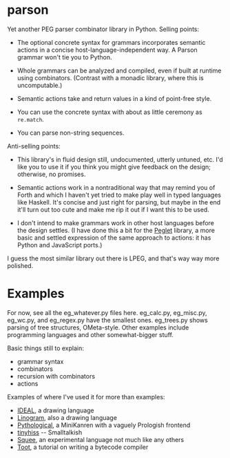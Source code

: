 parson
======

Yet another PEG parser combinator library in Python. Selling points:

  * The optional concrete syntax for grammars incorporates semantic
    actions in a concise host-language-independent way. A Parson
    grammar won't tie you to Python.

  * Whole grammars can be analyzed and compiled, even if built at
    runtime using combinators. (Contrast with a monadic library, where
    this is uncomputable.)

  * Semantic actions take and return values in a kind of point-free
    style. 

  * You can use the concrete syntax with about as little ceremony as
    `re.match`.

  * You can parse non-string sequences.

Anti-selling points:

  * This library's in fluid design still, undocumented, utterly
    untuned, etc. I'd like you to use it if you think you might give
    feedback on the design; otherwise, no promises.

  * Semantic actions work in a nontraditional way that may remind you
    of Forth and which I haven't yet tried to make play well in typed
    languages like Haskell. It's concise and just right for parsing,
    but maybe in the end it'll turn out too cute and make me rip it
    out if I want this to be used.

  * I don't intend to make grammars work in other host languages
    before the design settles. (I have done this a bit for the
    [Peglet](https://github.com/darius/peglet) library, a more basic
    and settled expression of the same approach to actions: it has
    Python and JavaScript ports.)

I guess the most similar library out there is LPEG, and that's way way
more polished.


Examples
========

For now, see all the eg_whatever.py files here. eg_calc.py,
eg_misc.py, eg_wc.py, and eg_regex.py have the smallest ones.
eg_trees.py shows parsing of tree structures, OMeta-style. Other
examples include programming languages and other somewhat-bigger
stuff.

Basic things still to explain:
  * grammar syntax
  * combinators
  * recursion with combinators
  * actions

Examples of where I've used it for more than examples:
  * [IDEAL](https://github.com/darius/unreal/blob/master/parser.py), a drawing language
  * [Linogram](https://github.com/darius/goobergram/blob/master/parser.py), also a drawing language
  * [Pythological](https://github.com/darius/pythological/blob/master/parser.py), a MiniKanren with a vaguely Prologish frontend
  * [tinyhiss](https://github.com/darius/tinyhiss/blob/master/parser.py) -- Smalltalkish
  * [Squee](https://github.com/darius/squee/blob/master/parse_sans_offsides.py), an experimental language not much like any others
  * [Toot](https://github.com/darius/toot/blob/master/parse.py), a tutorial on writing a bytecode compiler
